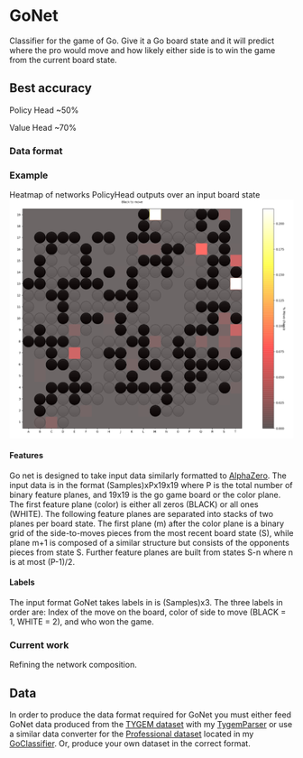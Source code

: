 # GoNet
Classifier for the game of Go. Give it a Go board state and it will predict where the pro would move and how likely either side is to win the game from the current board state. 

## Best accuracy
Policy Head ~50%

Value Head  ~70%

### Data format
### Example 
Heatmap of networks PolicyHead outputs over an input board state
![](https://raw.githubusercontent.com/MaxCarlson/GoNet/master/img/Examples/NetInOut2.PNG)

#### Features
Go net is designed to take input data similarly formatted to [AlphaZero](https://applied-data.science/static/main/res/alpha_go_zero_cheat_sheet.png). The input data is in the format (Samples)xPx19x19 where P is the total number of binary feature planes, and 19x19 is the go game board or the color plane. The first feature plane (color) is either all zeros (BLACK) or all ones (WHITE). The following feature planes are separated into stacks of two planes per board state. The first plane (m) after the color plane is a binary grid of the side-to-moves pieces from the most recent board state (S), while plane m+1 is composed of a similar structure but consists of the opponents pieces from state S. Further feature planes are built from states S-n where n is at most (P-1)/2.

#### Labels
The input format GoNet takes labels in is (Samples)x3. The three labels in order are: Index of the move on the board, color of side to move (BLACK = 1, WHITE = 2), and who won the game.

### Current work
Refining the network composition.

## Data
In order to produce the data format required for GoNet you must either feed GoNet data produced from the [TYGEM dataset](https://github.com/yenw/computer-go-dataset#1-tygem-dataset) with my [TygemParser](https://github.com/MaxCarlson/TygemParser) or use a similar data converter for the [Professional dataset](https://github.com/yenw/computer-go-dataset#1-tygem-dataset) located in my [GoClassifier](https://github.com/MaxCarlson/GoClassifier). Or, produce your own dataset in the correct format.
